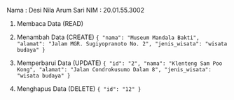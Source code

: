 Nama : Desi Nila Arum Sari
NIM : 20.01.55.3002

1. Membaca Data (READ)

2. Menambah Data (CREATE)
`{
    "nama": "Museum Mandala Bakti",
    "alamat": "Jalam MGR. Sugiyopranoto No. 2",
    "jenis_wisata": "wisata budaya"
}`
3. Memperbarui Data (UPDATE)
`{
    "id": "2",
    "nama": "Klenteng Sam Poo Kong",
    "alamat": "Jalan Condrokusumo Dalam 8",
    "jenis_wisata": "wisata budaya"
}`
4. Menghapus Data (DELETE)
`{
    "id": "12"
}
`
